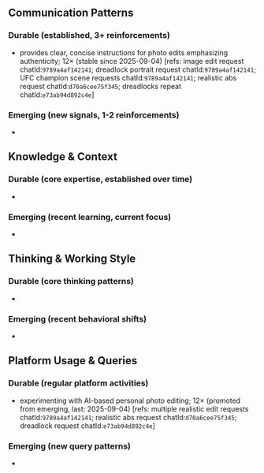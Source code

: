 ## Communication Patterns
### Durable (established, 3+ reinforcements)
- provides clear, concise instructions for photo edits emphasizing authenticity; 12× (stable since 2025-09-04) [refs: image edit request chatId:`9789a4af142141`; dreadlock portrait request chatId:`9789a4af142141`; UFC champion scene requests chatId:`9789a4af142141`; realistic abs request chatId:`d70a6cee75f345`; dreadlocks repeat chatId:`e73ab94d892c4e`]

### Emerging (new signals, 1-2 reinforcements)
-

## Knowledge & Context
### Durable (core expertise, established over time)
-

### Emerging (recent learning, current focus)
-

## Thinking & Working Style
### Durable (core thinking patterns)
-

### Emerging (recent behavioral shifts)
-

## Platform Usage & Queries
### Durable (regular platform activities)
- experimenting with AI-based personal photo editing; 12× (promoted from emerging, last: 2025-09-04) [refs: multiple realistic edit requests chatId:`9789a4af142141`; realistic abs request chatId:`d70a6cee75f345`; dreadlock request chatId:`e73ab94d892c4e`]

### Emerging (new query patterns)
-